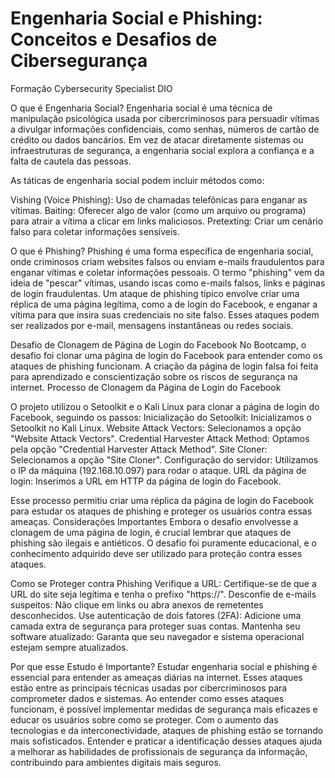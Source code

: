 # Engenharia Social e Phishing: Conceitos e Desafios de Cibersegurança
Formação Cybersecurity Specialist DIO

O que é Engenharia Social?
Engenharia social é uma técnica de manipulação psicológica usada por cibercriminosos para persuadir vítimas a divulgar informações confidenciais, como senhas, números de cartão de crédito ou dados bancários. Em vez de atacar diretamente sistemas ou infraestruturas de segurança, a engenharia social explora a confiança e a falta de cautela das pessoas.

As táticas de engenharia social podem incluir métodos como:

Vishing (Voice Phishing): Uso de chamadas telefônicas para enganar as vítimas.
Baiting: Oferecer algo de valor (como um arquivo ou programa) para atrair a vítima a clicar em links maliciosos.
Pretexting: Criar um cenário falso para coletar informações sensíveis.

O que é Phishing?
Phishing é uma forma específica de engenharia social, onde criminosos criam websites falsos ou enviam e-mails fraudulentos para enganar vítimas e coletar informações pessoais. O termo "phishing" vem da ideia de "pescar" vítimas, usando iscas como e-mails falsos, links e páginas de login fraudulentas.
Um ataque de phishing típico envolve criar uma réplica de uma página legítima, como a de login do Facebook, e enganar a vítima para que insira suas credenciais no site falso. Esses ataques podem ser realizados por e-mail, mensagens instantâneas ou redes sociais.


Desafio de Clonagem de Página de Login do Facebook
No Bootcamp, o desafio foi clonar uma página de login do Facebook para entender como os ataques de phishing funcionam. A criação da página de login falsa foi feita para aprendizado e conscientização sobre os riscos de segurança na internet.
Processo de Clonagem da Página de Login do Facebook

O projeto utilizou o Setoolkit e o Kali Linux para clonar a página de login do Facebook, seguindo os passos:
Inicialização do Setoolkit: Inicializamos o Setoolkit no Kali Linux.
Website Attack Vectors: Selecionamos a opção "Website Attack Vectors".
Credential Harvester Attack Method: Optamos pela opção "Credential Harvester Attack Method".
Site Cloner: Selecionamos a opção "Site Cloner".
Configuração do servidor: Utilizamos o IP da máquina (192.168.10.097) para rodar o ataque.
URL da página de login: Inserimos a URL em HTTP da página de login do Facebook.

Esse processo permitiu criar uma réplica da página de login do Facebook para estudar os ataques de phishing e proteger os usuários contra essas ameaças.
Considerações Importantes
Embora o desafio envolvesse a clonagem de uma página de login, é crucial lembrar que ataques de phishing são ilegais e antiéticos. O desafio foi puramente educacional, e o conhecimento adquirido deve ser utilizado para proteção contra esses ataques.

Como se Proteger contra Phishing
Verifique a URL: Certifique-se de que a URL do site seja legítima e tenha o prefixo "https://".
Desconfie de e-mails suspeitos: Não clique em links ou abra anexos de remetentes desconhecidos.
Use autenticação de dois fatores (2FA): Adicione uma camada extra de segurança para proteger suas contas.
Mantenha seu software atualizado: Garanta que seu navegador e sistema operacional estejam sempre atualizados.

Por que esse Estudo é Importante?
Estudar engenharia social e phishing é essencial para entender as ameaças diárias na internet. Esses ataques estão entre as principais técnicas usadas por cibercriminosos para comprometer dados e sistemas. Ao entender como esses ataques funcionam, é possível implementar medidas de segurança mais eficazes e educar os usuários sobre como se proteger.
Com o aumento das tecnologias e da interconectividade, ataques de phishing estão se tornando mais sofisticados. Entender e praticar a identificação desses ataques ajuda a melhorar as habilidades de profissionais de segurança da informação, contribuindo para ambientes digitais mais seguros.
